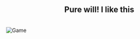 <H2 align="center">Pure will! I like this</H2>  
<br>
 <img align="center" src="https://github.com/MatheusStopinski/MasterOfInterfaces/blob/Site_Indigena/game.png" alt="Game">

